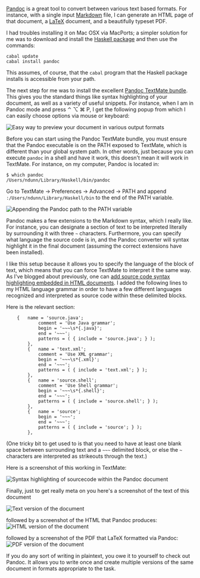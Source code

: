 [Pandoc][Pandoc homepage] is a great tool to convert between various text based formats.  For instance, with a single input [Markdown][] file, I can generate an HTML page of that document, a [LaTeX][] document, and a beautifully typeset PDF.

I had troubles installing it on Mac OSX via MacPorts; a simpler solution for me was to download and install the [Haskell package][] and then use the commands:

~~~
cabal update
cabal install pandoc
~~~

This assumes, of course, that the `cabal` program that the Haskell package installs is accessible from your path.

The next step for me was to install the excellent [Pandoc TextMate bundle][].  This gives you the standard things like syntax highlighting of your document, as well as a variety of useful snippets.  For instance, when I am in Pandoc mode and press ⌃ ⌥ ⌘ P, I get the following popup from which I can easily choose options via mouse or keyboard:

![Easy way to preview your document in various output formats][Popup snippets]

Before you can start using the Pandoc TextMate bundle, you must ensure that the Pandoc executable is on the PATH exposed to TextMate, which is different than your global system path.  In other words, just because you can execute `pandoc` in a shell and have it work, this doesn't mean it will work in TextMate.  For instance, on my computer, Pandoc is located in:

~~~{.shell}
$ which pandoc
/Users/ndunn/Library/Haskell/bin/pandoc
~~~

Go to TextMate -> Preferences -> Advanced -> PATH and append `:/Users/ndunn/Library/Haskell/bin` to the end of the PATH variable.  

![Appending the Pandoc path to the PATH variable][TextMate path]



Pandoc makes a few extensions to the Markdown syntax, which I really like.  For instance, you can designate a section of text to be interpreted literally by surrounding it with three `~` characters.  Furthermore, you can specify what language the source code is in, and the Pandoc converter will syntax highlight it in the final document (assuming the correct extensions have been installed).

I like this setup because it allows you to specify the language of the block of text, which means that you can force TextMate to interpret it the same way.  As I've blogged about previously, one can [add source code syntax highlighting embedded in HTML documents][Intro to Language Grammars].  I added the following lines to my HTML language grammar in order to have a few different languages recognized and interpreted as source code within these delimited blocks.

Here is the relevant section:

~~~
    {	name = 'source.java';
			comment = 'Use Java grammar';
			begin = '~~~\s*{.java}';
			end = '~~~';
			patterns = ( { include = 'source.java'; } );
		},
		{	name = 'text.xml';
			comment = 'Use XML grammar';
			begin = '~~~\s*{.xml}';
			end = '~~~';
			patterns = ( { include = 'text.xml'; } );
		},
		{	name = 'source.shell';
			comment = 'Use Shell grammar';
			begin = '~~~\s*{.shell}';
			end = '~~~';
			patterns = ( { include = 'source.shell'; } );
		},
		{	name = 'source';
			begin = '~~~';
			end = '~~~';
			patterns = ( { include = 'source'; } );
		},
~~~

(One tricky bit to get used to is that you need to have at least one blank space between surrounding text and a `~~~` delimited block, or else the `~` characters are interpreted as strikeouts through the text.)

Here is a screenshot of this working in TextMate:

![Syntax highlighting of sourcecode within the Pandoc document][Syntax highlighting]


Finally, just to get really meta on you here's a screenshot of the text of this document

![Text version of the document][Text of this article]

followed by a screenshot of the HTML that Pandoc produces:
![HTML version of the document][HTML version of this article]

followed by a screenshot of the PDF that LaTeX formatted via Pandoc:
![PDF version of the document][PDF version of this article]



If you do any sort of writing in plaintext, you owe it to yourself to check out Pandoc.  It allows you to write once and create multiple versions of the same document in formats appropriate to the task.  



[Pandoc homepage]:http://johnmacfarlane.net/pandoc/
[Markdown]:http://daringfireball.net/projects/markdown/
[LaTeX]:http://en.wikipedia.org/wiki/LaTeX
[online example]:http://johnmacfarlane.net/pandoc/try
[Haskell package]:http://hackage.haskell.org/platform/mac.html
[Pandoc TextMate bundle]:https://github.com/dsanson/Pandoc.tmbundle
[Intro to Language Grammars]:http://developmentality.wordpress.com/2011/02/08/textmate-introduction-to-language-grammars/

[Syntax highlighting]:http://grab.by/grabs/3ab627587a040e4b4d0f3c1ec3e7cee3.png
[Text of this article]:http://grab.by/grabs/cd79f4e4c7cad9cada663467812b7d81.png
[HTML version of this article]:http://grab.by/grabs/41ce10ad6d57598c46088bdc95697c1d.png
[Popup snippets]:http://grab.by/grabs/89566708978b4900d650633c6be127d5.png
[TextMate path]:http://grab.by/grabs/a151e4e701f67cf6ac9cb24818edb91c.png
[PDF version of this article]:http://grab.by/grabs/43ee5f89ba69671ebc4c6b37b0b41d54.png

<!--
[Syntax highlighting]:images/pandoc_syntax_highlighting.png
[Text of this article]:images/pandoc_text_image.png
[HTML version of this article]:images/pandoc_preview_as_html.png
[Popup snippets]:images/pandoc_popups.png
[TextMate path]:images/pandoc_path.png
-->